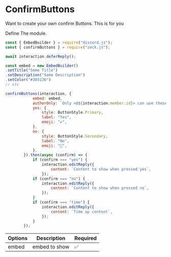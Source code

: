 # ConfirmButtons 
Want to create your own confirm Buttons. This is for you

Define The module.
```js
const { EmbedBuilder } = require("discord.js");
const { confirmButtons } = require("zeck.js");
```
```js
await interaction.deferReply();

const embed = new EmbedBuilder()
.setTitle("Some Title")
.setDescription("Some Description")
.setColor("#303136")
// etc

confirmButtons(interaction, {
            embed: embed,
            authorOnly: `Only <@${interaction.member.id}> can use these buttons`,
            yes: {
                style: ButtonStyle.Primary,
                label: "Yes",
                emoji: "✔️",
            },
            no: {
                style: ButtonStyle.Secondary,
                label: "No",
                emoji: "🛑",
            },
        }).then(async (confirm) => {
            if (confirm === "yes") {
                interaction.editReply({
                    content: `Content to show when pressed yes`,
                });
            if (confirm === "no") {
                interaction.editReply({
                    content: `Content to show when pressed no`,
                });
            }
            if (confirm === "time") {
                interaction.editReply({
                    content: `Time up content`,
                });
            }
        });
```

| Options | Description | Required |
| ------- | ----------- | ----- |
| embed | embed to show | ✅️ |
